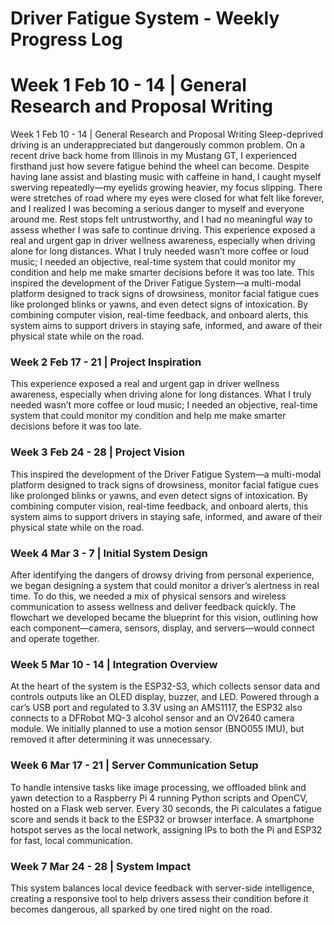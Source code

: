 # Driver Fatigue System - Weekly Progress Log
Week 1 Feb 10 - 14 | General Research and Proposal Writing
=========================================================
Week 1 Feb 10 - 14 | General Research and Proposal Writing
Sleep-deprived driving is an underappreciated but dangerously common problem. On a recent drive back home from Illinois in my Mustang GT, I experienced firsthand just how severe fatigue behind the wheel can become. Despite having lane assist and blasting music with caffeine in hand, I caught myself swerving repeatedly—my eyelids growing heavier, my focus slipping. There were stretches of road where my eyes were closed for what felt like forever, and I realized I was becoming a serious danger to myself and everyone around me. Rest stops felt untrustworthy, and I had no meaningful way to assess whether I was safe to continue driving.
This experience exposed a real and urgent gap in driver wellness awareness, especially when driving alone for long distances. What I truly needed wasn’t more coffee or loud music; I needed an objective, real-time system that could monitor my condition and help me make smarter decisions before it was too late.
This inspired the development of the Driver Fatigue System—a multi-modal platform designed to track signs of drowsiness, monitor facial fatigue cues like prolonged blinks or yawns, and even detect signs of intoxication. By combining computer vision, real-time feedback, and onboard alerts, this system aims to support drivers in staying safe, informed, and aware of their physical state while on the road.





### Week 2 Feb 17 - 21 | Project Inspiration
This experience exposed a real and urgent gap in driver wellness awareness, especially when driving alone for long distances. What I truly needed wasn’t more coffee or loud music; I needed an objective, real-time system that could monitor my condition and help me make smarter decisions before it was too late.

### Week 3 Feb 24 - 28 | Project Vision
This inspired the development of the Driver Fatigue System—a multi-modal platform designed to track signs of drowsiness, monitor facial fatigue cues like prolonged blinks or yawns, and even detect signs of intoxication. By combining computer vision, real-time feedback, and onboard alerts, this system aims to support drivers in staying safe, informed, and aware of their physical state while on the road.

### Week 4 Mar 3 - 7 | Initial System Design
After identifying the dangers of drowsy driving from personal experience, we began designing a system that could monitor a driver’s alertness in real time. To do this, we needed a mix of physical sensors and wireless communication to assess wellness and deliver feedback quickly. The flowchart we developed became the blueprint for this vision, outlining how each component—camera, sensors, display, and servers—would connect and operate together.

### Week 5 Mar 10 - 14 | Integration Overview
At the heart of the system is the ESP32-S3, which collects sensor data and controls outputs like an OLED display, buzzer, and LED. Powered through a car’s USB port and regulated to 3.3V using an AMS1117, the ESP32 also connects to a DFRobot MQ-3 alcohol sensor and an OV2640 camera module. We initially planned to use a motion sensor (BNO055 IMU), but removed it after determining it was unnecessary.

### Week 6 Mar 17 - 21 | Server Communication Setup
To handle intensive tasks like image processing, we offloaded blink and yawn detection to a Raspberry Pi 4 running Python scripts and OpenCV, hosted on a Flask web server. Every 30 seconds, the Pi calculates a fatigue score and sends it back to the ESP32 or browser interface. A smartphone hotspot serves as the local network, assigning IPs to both the Pi and ESP32 for fast, local communication.

### Week 7 Mar 24 - 28 | System Impact
This system balances local device feedback with server-side intelligence, creating a responsive tool to help drivers assess their condition before it becomes dangerous, all sparked by one tired night on the road.

